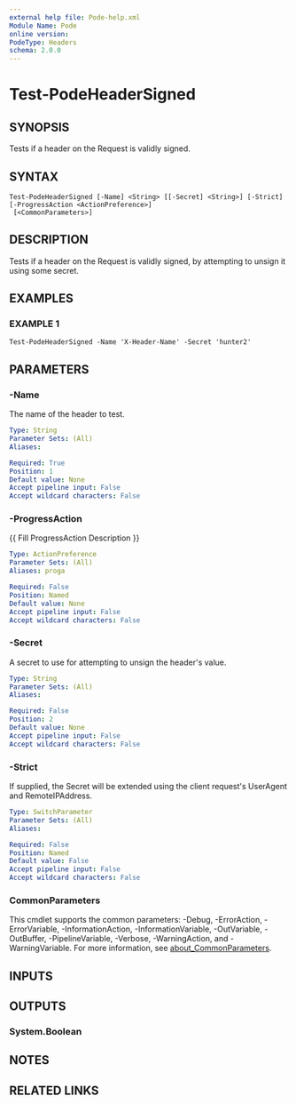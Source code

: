 ```yaml
---
external help file: Pode-help.xml
Module Name: Pode
online version:
PodeType: Headers
schema: 2.0.0
---
```


# Test-PodeHeaderSigned

## SYNOPSIS
Tests if a header on the Request is validly signed.

## SYNTAX

```
Test-PodeHeaderSigned [-Name] <String> [[-Secret] <String>] [-Strict] [-ProgressAction <ActionPreference>]
 [<CommonParameters>]
```

## DESCRIPTION
Tests if a header on the Request is validly signed, by attempting to unsign it using some secret.

## EXAMPLES

### EXAMPLE 1
```
Test-PodeHeaderSigned -Name 'X-Header-Name' -Secret 'hunter2'
```

## PARAMETERS

### -Name
The name of the header to test.

```yaml
Type: String
Parameter Sets: (All)
Aliases:

Required: True
Position: 1
Default value: None
Accept pipeline input: False
Accept wildcard characters: False
```

### -ProgressAction
{{ Fill ProgressAction Description }}

```yaml
Type: ActionPreference
Parameter Sets: (All)
Aliases: proga

Required: False
Position: Named
Default value: None
Accept pipeline input: False
Accept wildcard characters: False
```

### -Secret
A secret to use for attempting to unsign the header's value.

```yaml
Type: String
Parameter Sets: (All)
Aliases:

Required: False
Position: 2
Default value: None
Accept pipeline input: False
Accept wildcard characters: False
```

### -Strict
If supplied, the Secret will be extended using the client request's UserAgent and RemoteIPAddress.

```yaml
Type: SwitchParameter
Parameter Sets: (All)
Aliases:

Required: False
Position: Named
Default value: False
Accept pipeline input: False
Accept wildcard characters: False
```

### CommonParameters
This cmdlet supports the common parameters: -Debug, -ErrorAction, -ErrorVariable, -InformationAction, -InformationVariable, -OutVariable, -OutBuffer, -PipelineVariable, -Verbose, -WarningAction, and -WarningVariable. For more information, see [about_CommonParameters](http://go.microsoft.com/fwlink/?LinkID=113216).

## INPUTS

## OUTPUTS

### System.Boolean
## NOTES

## RELATED LINKS
